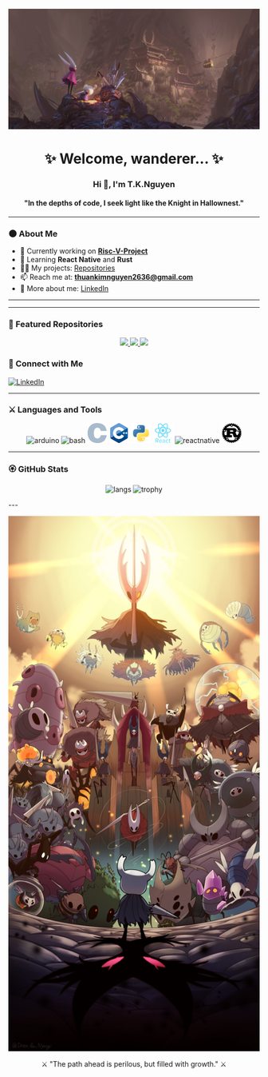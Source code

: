 <!-- Banner -->
<p align="center">
  <img src="img/hornet1.jpg" alt="Hollow Knight Banner" width="800"/>
</p>

<h1 align="center">✨ Welcome, wanderer... ✨</h1>
<h3 align="center">Hi 👋, I'm T.K.Nguyen</h3>
<h4 align="center">"In the depths of code, I seek light like the Knight in Hallownest."</h4>

---

### 🌑 About Me
- 🔭 Currently working on **[Risc-V-Project](https://github.com/T-K-Nguyen/Risc-V-Project)**
- 🌱 Learning **React Native** and **Rust**
- 👨‍💻 My projects: [Repositories](https://github.com/T-K-Nguyen?tab=repositories)
- 📫 Reach me at: **thuankimnguyen2636@gmail.com**
- 📄 More about me: [LinkedIn](https://www.linkedin.com/in/thuan-nguyen-157624345/)

---
---

### 📂 Featured Repositories
<p align="center">
  <a href="https://github.com/T-K-Nguyen/Risc-V-Project">
    <img src="https://github-readme-stats.vercel.app/api/pin/?username=T-K-Nguyen&repo=Risc-V-Project&theme=tokyonight" />
  </a>
  <a href="https://github.com/T-K-Nguyen/STA_Project">
    <img src="https://github-readme-stats.vercel.app/api/pin/?username=T-K-Nguyen&repo=STA_Project&theme=tokyonight" />
  </a>
  <a href="https://github.com/T-K-Nguyen/HCMUT_Study_Place">
    <img src="https://github-readme-stats.vercel.app/api/pin/?username=T-K-Nguyen&repo=HCMUT_Study_Place&theme=tokyonight" />
  </a>
</p>

### 🦋 Connect with Me
<p align="left">
<a href="https://linkedin.com/in/thuan nguyen" target="blank">
  <img align="center" src="https://raw.githubusercontent.com/rahuldkjain/github-profile-readme-generator/master/src/images/icons/Social/linked-in-alt.svg" alt="LinkedIn" height="30" width="40" />
</a>
</p>

---

### ⚔️ Languages and Tools
<p align="center">
  <!-- You already had icons; I just center them and keep dark aesthetic -->
  <img src="https://cdn.worldvectorlogo.com/logos/arduino-1.svg" alt="arduino" width="40" height="40"/> 
  <img src="https://www.vectorlogo.zone/logos/gnu_bash/gnu_bash-icon.svg" alt="bash" width="40" height="40"/> 
  <img src="https://raw.githubusercontent.com/devicons/devicon/master/icons/c/c-original.svg" alt="c" width="40" height="40"/> 
  <img src="https://raw.githubusercontent.com/devicons/devicon/master/icons/cplusplus/cplusplus-original.svg" alt="cpp" width="40" height="40"/> 
  <img src="https://raw.githubusercontent.com/devicons/devicon/master/icons/python/python-original.svg" alt="python" width="40" height="40"/> 
  <img src="https://raw.githubusercontent.com/devicons/devicon/master/icons/react/react-original-wordmark.svg" alt="react" width="40" height="40"/> 
  <img src="https://reactnative.dev/img/header_logo.svg" alt="reactnative" width="40" height="40"/> 
  <img src="https://raw.githubusercontent.com/devicons/devicon/master/icons/rust/rust-plain.svg" alt="rust" width="40" height="40"/> 
  <!-- add others if needed -->
</p>

---

### 🏵️ GitHub Stats
<p align="center">
  <img src="https://github-readme-stats.vercel.app/api/top-langs?username=t-k-nguyen&show_icons=true&locale=en&layout=compact&theme=tokyonight" alt="langs"/>
  <img src="https://github-profile-trophy.vercel.app/?username=t-k-nguyen&theme=darkhub" alt="trophy"/>
</p>
---

<p align="center">
  <img src="img/hollow1.jpg" width="800" alt="Hornet Hollow Knight Pixel Art"/>
</p>

<p align="center">⚔️ "The path ahead is perilous, but filled with growth." ⚔️</p>
